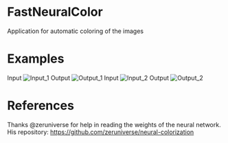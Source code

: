 # FastNeuralColor
Application for automatic coloring of the images
# Examples
Input
![Input_1](https://github.com/PABCSoft/FastNeuralColor/blob/C%23_En/Examples/Input_1.jpg)
Output
![Output_1](https://github.com/PABCSoft/FastNeuralColor/blob/C%23_En/Examples/Output_1.jpg)
Input
![Input_2](https://github.com/PABCSoft/FastNeuralColor/blob/C%23_En/Examples/Input_2.jpg)
Output
![Output_2](https://github.com/PABCSoft/FastNeuralColor/blob/C%23_En/Examples/Output_2.jpg)
# References
Thanks @zeruniverse for help in reading the weights of the neural network.
His repository: https://github.com/zeruniverse/neural-colorization
